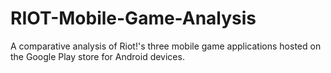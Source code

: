 # RIOT-Mobile-Game-Analysis
A comparative analysis of Riot!'s three mobile game applications hosted on the Google Play store for Android devices.
